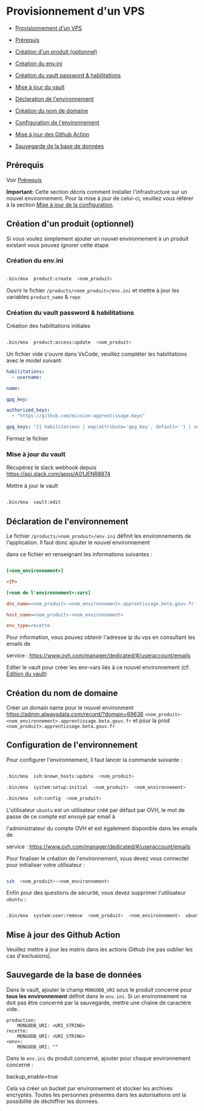# Provisionnement d'un VPS

- [Provisionnement d'un VPS](#provisionnement-dun-vps)

- [Prérequis](#prérequis)

- [Création d'un produit (optionnel)](#création-dun-produit-optionnel)

- [Création du env.ini](#création-du-envini)

- [Création du vault password \& habilitations](#création-du-vault-password--habilitations)

- [Mise à jour du vault](#mise-à-jour-du-vault)

- [Déclaration de l'environnement](#déclaration-de-lenvironnement)

- [Création du nom de domaine](#création-du-nom-de-domaine)

- [Configuration de l'environnement](#configuration-de-lenvironnement)

- [Mise à jour des Github Action](#mise-à-jour-des-github-action)

- [Sauvegarde de la base de données](#sauvegarde-de-la-base-de-données)

## Prérequis

Voir [Prérequis](./pre-requisites.md)

**Important:** Cette section décris comment installer l'infrastructure sur un nouvel environnement. Pour la mise à jour de celui-ci, veuillez vous référer à la section [Mise à jour de la configuration](#mise-à-jour-de-la-configuration).

## Création d'un produit (optionnel)

Si vous voulez simplement ajouter un nouvel environnement à un produit existant vous pouvez ignorer cette étape

### Création du env.ini

```bash

.bin/mna  product:create  <nom_produit>

```

Ouvrir le fichier `/products/<nom_produit>/env.ini` et mettre à jour les variables `product_name` & `repo`

### Création du vault password & habilitations

Création des habilitations initiales

```bash

.bin/mna  product:access:update  <nom_produit>

```

Un fichier vide s'ouvre dans VsCode, veuillez compléter les habilitations avec le model suivant:

```yaml
habilitations:
  - username:

name:

gpg_key:

authorized_keys:
  - "https://github.com/mission-apprentissage.keys"

gpg_keys: "{{ habilitations | map(attribute='gpg_key', default='') | select() | join(',')}}"
```

Fermez le fichier

### Mise à jour du vault

Récupérez le slack webhook depuis https://api.slack.com/apps/A01JENR8874

Mettre à jour le vault

```bash

.bin/mna  vault:edit

```

## Déclaration de l'environnement

Le fichier `/products/<nom_produit>/env.ini` définit les environnements de l'application. Il faut donc ajouter le nouvel environnement

dans ce fichier en renseignant les informations suivantes :

```ini

[<nom_environnement>]

<IP>

[<nom de l'environnement>:vars]

dns_name=<nom_produit>-<nom_environnement>.apprentissage.beta.gouv.fr

host_name=<nom_produit>-<nom_environnement>

env_type=recette

```

Pour information, vous pouvez obtenir l'adresse ip du vps en consultant les emails de

service : https://www.ovh.com/manager/dedicated/#/useraccount/emails

Editer le vault pour créer les env-vars liés à ce nouvel environnement (cf: [Edition du vault](#edition-du-vault))

## Création du nom de domaine

Créer un domain name pour le nouvel environment https://admin.alwaysdata.com/record/?domain=69636 `<nom_produit>-<nom_environnement>.apprentissage.beta.gouv.fr` et pour la prod `<nom_produit>.apprentissage.beta.gouv.fr`

## Configuration de l'environnement

Pour configurer l'environnement, il faut lancer la commande suivante :

```bash

.bin/mna  ssh:known_hosts:update  <nom_produit>

.bin/mna  system:setup:initial  <nom_produit>  <nom_environnement>

.bin/mna  ssh:config  <nom_produit>

```

L'utilisateur `ubuntu` est un utilisateur créé par défaut par OVH, le mot de passe de ce compte est envoyé par email à

l'administrateur du compte OVH et est également disponible dans les emails de

service : https://www.ovh.com/manager/dedicated/#/useraccount/emails

Pour finaliser le création de l'environnement, vous devez vous connecter pour initialiser votre utilisateur :

```bash

ssh  <nom_produit>-<nom_environnement>

```

Enfin pour des questions de sécurité, vous devez supprimer l'utilisateur `ubuntu` :

```bash

.bin/mna  system:user:remove  <nom_produit>  <nom_environnement>  ubuntu  --user  <votre_nom_utilisateur>

```

## Mise à jour des Github Action

Veuillez mettre à jour les matrix dans les actions Github (ne pas oublier les cas d'exclusions).

## Sauvegarde de la base de données

Dans le vault, ajouter le champ `MONGODB_URI` sous le produit concerné pour **tous les environnement** définit dans le `env.ini`. Si un environnement ne doit pas être concerné par la sauvegarde, mettre une chaine de caractère vide.

    production:
        MONGODB_URI: <URI_STRING>
    recette:
        MONGODB_URI: <URI_STRING>
    <env>:
        MONGODB_URI: ""

Dans le `env.ini` du produit concerné, ajouter pour chaque environnement concerné :

backup_enable=true

Cela va créer un bucket par environnement et stocker les archives encryptés. Toutes les personnes présentes dans les autorisations ont la possibilité de déchiffrer les données.
